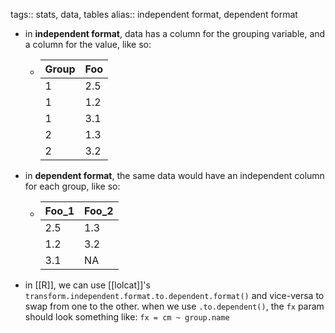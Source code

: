 tags:: stats, data, tables
alias:: independent format, dependent format

- in **independent format**, data has a column for the grouping variable, and a column for the value, like so:
	- | Group | Foo |
	  | --- | --- |
	  | 1 | 2.5 |
	  | 1 | 1.2 |
	  | 1 | 3.1 |
	  | 2 | 1.3 |
	  | 2 | 3.2 |
- in **dependent format**, the same data would have an independent column for each group, like so:
	- | Foo_1 | Foo_2 |
	  | --- | --- |
	  | 2.5 | 1.3 |
	  | 1.2 | 3.2 |
	  | 3.1 | NA |
- in [[R]], we can use [[lolcat]]'s `transform.independent.format.to.dependent.format()` and vice-versa to swap from one to the other. when we use `.to.dependent()`, the `fx` param should look something like: `fx = cm ~ group.name`